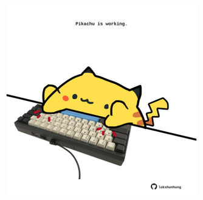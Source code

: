<!-- built at 25/08/2025, 10:00:35 UTC -->
<p align="center">
  <img width="500" height="500" src="./ReadmeImage.svg">
</p>

